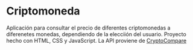 # Criptomoneda

Aplicación para consultar el precio de diferentes criptomonedas a diferenetes monedas, dependiendo de la elecciión del usuario. Proyecto hecho con HTML, CSS y JavaScript. La API proviene de [CryptoCompare](https://min-api.cryptocompare.com/)

